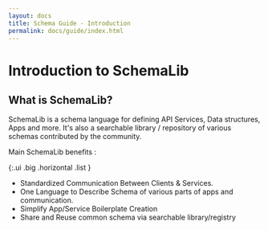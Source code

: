 ```yaml
---
layout: docs
title: Schema Guide - Introduction
permalink: docs/guide/index.html
---
```


# Introduction to SchemaLib

## What is SchemaLib?

SchemaLib is a schema language for defining API Services, Data structures, Apps and more.
It's also a searchable library / repository of various schemas contributed by the community.

Main SchemaLib benefits :     

{:.ui .big .horizontal .list }
* Standardized Communication Between Clients & Services.  
* One Language to Describe Schema of various parts of apps and communication.  
* Simplify App/Service Boilerplate Creation
* Share and Reuse common schema via searchable library/registry
